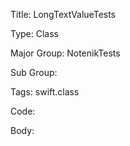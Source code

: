 Title:  LongTextValueTests

Type:   Class

Major Group: NotenikTests

Sub Group:   

Tags:   swift.class

Code:



Body:



